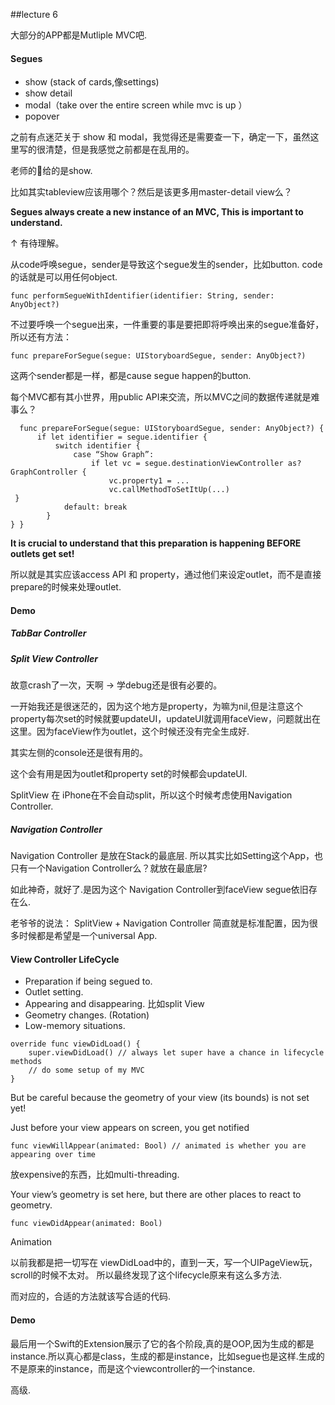 ##lecture 6

大部分的APP都是Mutliple MVC吧.

#### Segues

- show (stack of cards,像settings)
- show detail
- modal（take over the entire screen while mvc is up ）
- popover

之前有点迷茫关于 show 和 modal，我觉得还是需要查一下，确定一下，虽然这里写的很清楚，但是我感觉之前都是在乱用的。


老师的🌰给的是show.



 
比如其实tableview应该用哪个？然后是该更多用master-detail view么？


**Segues always create a new instance of an MVC,This is important to understand.**

↑
有待理解。


从code呼唤segue，sender是导致这个segue发生的sender，比如button.
code的话就是可以用任何object.

	func performSegueWithIdentifier(identifier: String, sender: AnyObject?)
	

不过要呼唤一个segue出来，一件重要的事是要把即将呼唤出来的segue准备好，所以还有方法：

	func prepareForSegue(segue: UIStoryboardSegue, sender: AnyObject?)
	
这两个sender都是一样，都是cause segue happen的button.

	
每个MVC都有其小世界，用public API来交流，所以MVC之间的数据传递就是难事么？


	  func prepareForSegue(segue: UIStoryboardSegue, sender: AnyObject?) {	      if let identifier = segue.identifier {	          switch identifier {	              case “Show Graph”:	                  if let vc = segue.destinationViewController as? GraphController {	                      vc.property1 = ...	                      vc.callMethodToSetItUp(...)	 }	            default: break	        }	} }**It is crucial to understand that this preparation is happening BEFORE outlets get set!**
所以就是其实应该access API 和 property，通过他们来设定outlet，而不是直接prepare的时候来处理outlet.
#### Demo
##### TabBar Controller
##### Split View Controller

故意crash了一次，天啊 -> 学debug还是很有必要的。

一开始我还是很迷茫的，因为这个地方是property，为嘛为nil,但是注意这个property每次set的时候就要updateUI，updateUI就调用faceView，问题就出在这里。因为faceView作为outlet，这个时候还没有完全生成好.

其实左侧的console还是很有用的。


这个会有用是因为outlet和property set的时候都会updateUI.


SplitView 在 iPhone在不会自动split，所以这个时候考虑使用Navigation Controller.


##### Navigation Controller

Navigation Controller 是放在Stack的最底层. 所以其实比如Setting这个App，也只有一个Navigation Controller么？就放在最底层?


如此神奇，就好了.是因为这个 Navigation Controller到faceView segue依旧存在么.


老爷爷的说法： SplitView + Navigation Controller 简直就是标准配置，因为很多时候都是希望是一个universal App.




#### View Controller LifeCycle


- Preparation if being segued to.
- Outlet setting.
- Appearing and disappearing. 比如split View 
- Geometry changes.  (Rotation)
- Low-memory situations. 


```	
override func viewDidLoad() {	super.viewDidLoad() // always let super have a chance in lifecycle methods 
	// do some setup of my MVC}
```
But be careful because the geometry of your view (its bounds) is not set yet!
Just before your view appears on screen, you get notified
	func viewWillAppear(animated: Bool) // animated is whether you are appearing over time放expensive的东西，比如multi-threading.
Your view’s geometry is set here, but there are other places to react to geometry.



	func viewDidAppear(animated: Bool)
	
Animation
以前我都是把一切写在 viewDidLoad中的，直到一天，写一个UIPageView玩，scroll的时候不太对。
所以最终发现了这个lifecycle原来有这么多方法.

而对应的，合适的方法就该写合适的代码.


#### Demo

最后用一个Swift的Extension展示了它的各个阶段,真的是OOP,因为生成的都是instance.所以真心都是class，生成的都是instance，比如segue也是这样.生成的不是原来的instance，而是这个viewcontroller的一个instance.

高级.




